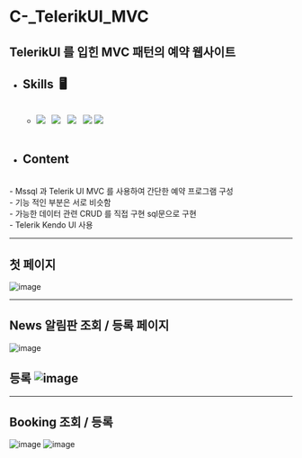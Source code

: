 # C-_TelerikUI_MVC
TelerikUI 를 입힌 MVC 패턴의 예약 웹사이트
---


* ## **Skills** &nbsp;🖥️  
    <br>
    <!-- BUllet list -->

  - <img src="https://img.shields.io/badge/jquery-0769AD?style=for-the-badge&logo=jquery&logoColor=white"> &nbsp; <img src="https://img.shields.io/badge/javascript-F7DF1E?style=for-the-badge&logo=javascript&logoColor=black"> &nbsp; 
  <img src="https://img.shields.io/badge/.NET-512BD4?style=for-the-badge&logo=.NET&logoColor=white"> &nbsp; <img src="https://img.shields.io/badge/Microsoft SQL Server-CC2927?style=for-the-badge&logo=MicrosoftSQLServer&logoColor=white">&nbsp;<img src="https://img.shields.io/badge/bootstrap-7952B3?style=for-the-badge&logo=bootstrap&logoColor=white">

  <br>
* ## **Content** &nbsp;
<br>
<!-- BUllet list -->
    - Mssql 과 Telerik UI MVC 를 사용하여 간단한 예약 프로그램 구성 <br>
    - 기능 적인 부분은 서로 비슷함 <br>
    - 가능한 데이터 관련 CRUD 를 직접 구현 sql문으로 구현 <br>
    - Telerik Kendo UI 사용
  
---
## 첫 페이지 
![image](https://user-images.githubusercontent.com/80689135/183549119-8beef95b-dad4-4c69-a34f-2f446eddcb3f.png)


---
## News 알림판 조회 / 등록 페이지 
![image](https://user-images.githubusercontent.com/80689135/184046136-f51bafc3-8bc5-43ee-b6ec-11dc271f51ff.png)
## 등록 ![image](https://user-images.githubusercontent.com/80689135/184046240-a8e166fb-7e63-45d1-b510-065d9a4fbcaf.png)

---
## Booking 조회 / 등록 
![image](https://user-images.githubusercontent.com/80689135/184048312-3711ad5c-73bd-4888-a49a-14cc6af25d0c.png)
![image](https://user-images.githubusercontent.com/80689135/184048337-2024acd9-df3e-47bc-bce7-c838b2847c5e.png)
